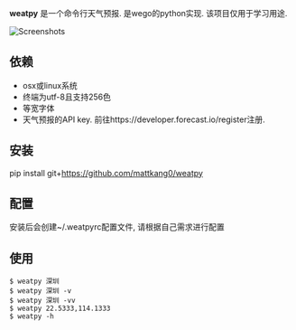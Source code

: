 **weatpy** 是一个命令行天气预报. 是wego的python实现. 
该项目仅用于学习用途.

![Screenshots](https://github.com/mattkang0/weatpy/blob/master/weatpy.png)

## 依赖
- osx或linux系统
- 终端为utf-8且支持256色
- 等宽字体
- 天气预报的API key. 前往https://developer.forecast.io/register注册.

## 安装
pip install git+https://github.com/mattkang0/weatpy

## 配置
安装后会创建~/.weatpyrc配置文件, 请根据自己需求进行配置

## 使用
```shell
$ weatpy 深圳
$ weatpy 深圳 -v 
$ weatpy 深圳 -vv
$ weatpy 22.5333,114.1333
$ weatpy -h
```


